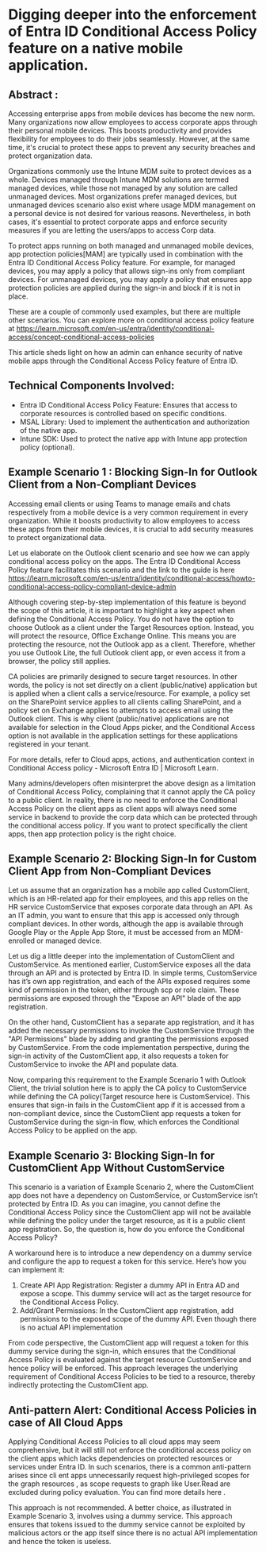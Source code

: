 # Digging deeper into the enforcement of Entra ID Conditional Access Policy feature on a native mobile application.

## Abstract : 

Accessing enterprise apps from mobile devices has become the new norm. Many organizations now allow employees to access corporate apps through their personal mobile devices. This boosts productivity and provides flexibility for employees to do their jobs seamlessly. However, at the same time, it's crucial to protect these apps to prevent any security breaches and protect organization data.

Organizations commonly use the Intune MDM suite to protect devices as a whole. Devices managed through Intune MDM solutions are termed managed devices, while those not managed by any solution are called unmanaged devices. Most organizations prefer managed devices, but unmanaged devices scenario also exist where usage MDM management on a personal device is not desired for various reasons. Nevertheless, in both cases, it's essential to protect corporate apps and enforce security measures if you are letting the users/apps to access Corp data.

To protect apps running on both managed and unmanaged mobile devices, app protection policies[MAM] are typically used in combination with the Entra ID Conditional Access Policy feature. For example, for managed devices, you may apply a policy that allows sign-ins only from compliant devices. For unmanaged devices, you may apply a policy that ensures app protection policies are applied during the sign-in and block if it is not in place. 

These are a couple of commonly used examples, but there are multiple other scenarios. You can explore more on conditional access policy feature at https://learn.microsoft.com/en-us/entra/identity/conditional-access/concept-conditional-access-policies

This article sheds light on how an admin can enhance security of native mobile apps through the Conditional Access Policy feature of Entra ID. 

## Technical Components Involved:

- Entra ID Conditional Access Policy Feature: Ensures that access to corporate resources is controlled based on specific conditions.
- MSAL Library: Used to implement the authentication and authorization of the native app.
- Intune SDK: Used to protect the native app with Intune app protection policy (optional).


## Example Scenario 1 : Blocking Sign-In for Outlook Client from a Non-Compliant Devices

Accessing email clients or using Teams to manage emails and chats respectively from a mobile device is a very common requirement in every organization. While it boosts productivity to allow employees to access these apps from their mobile devices, it is crucial to add security measures to protect organizational data.

Let us elaborate on the Outlook client scenario and see how we can apply conditional access policy on the apps. The Entra ID Conditional Access Policy feature facilitates this scenario and the link to the guide is here https://learn.microsoft.com/en-us/entra/identity/conditional-access/howto-conditional-access-policy-compliant-device-admin	

Although covering step-by-step implementation of this feature is beyond the scope of this article, it is important to highlight a key aspect when defining the Conditional Access Policy. You do not have the option to choose Outlook as a client under the Target Resources option. Instead, you will protect the resource, Office Exchange Online. This means you are protecting the resource, not the Outlook app as a client. Therefore, whether you use Outlook Lite, the full Outlook client app, or even access it from a browser, the policy still applies.

CA policies are primarily designed to secure target resources. In other words, the policy is not set directly on a client (public/native) application but is applied when a client calls a service/resource. For example, a policy set on the SharePoint service applies to all clients calling SharePoint, and a policy set on Exchange applies to attempts to access email using the Outlook client. This is why client (public/native) applications are not available for selection in the Cloud Apps picker, and the Conditional Access option is not available in the application settings for these applications registered in your tenant.

For more details, refer to Cloud apps, actions, and authentication context in Conditional Access policy - Microsoft Entra ID | Microsoft Learn.

Many admins/developers often misinterpret the above design as a limitation of Conditional Access Policy, complaining that it cannot apply the CA policy to a public client. In reality, there is no need to enforce the Conditional Access Policy on the client apps as client apps will always need some service in backend to provide the corp data which can be protected through the conditional access policy. If you want to protect specifically the client apps, then app protection policy is the right choice.

## Example Scenario 2: Blocking Sign-In for Custom Client App from Non-Compliant Devices

Let us assume that an organization has a mobile app called CustomClient, which is an HR-related app for their employees, and this app relies on the HR service CustomService that exposes corporate data through an API. As an IT admin, you want to ensure that this app is accessed only through compliant devices. In other words, although the app is available through Google Play or the Apple App Store, it must be accessed from an MDM-enrolled or managed device.

Let us dig a little deeper into the implementation of CustomClient and CustomService. As mentioned earlier, CustomService exposes all the data through an API and is protected by Entra ID. In simple terms, CustomService has it’s own app registration, and each of the APIs exposed requires some kind of permission in the token, either through scp or role claim. These permissions are exposed through the "Expose an API" blade of the app registration.

On the other hand, CustomClient has a separate app registration, and it has added the necessary permissions to invoke the CustomService through the "API Permissions" blade by adding and granting the permissions exposed by CustomService. From the code implementation perspective, during the sign-in activity of the CustomClient app, it also requests a token for CustomService to invoke the API and populate data.

Now, comparing this requirement to the Example Scenario 1 with Outlook Client, the trivial solution here is to apply the CA policy to CustomService while defining the CA policy(Target resource here is CustomService). This ensures that sign-in fails in the CustomClient app if it is accessed from a non-compliant device, since the CustomClient app requests a token for CustomService during the sign-in flow, which enforces the Conditional Access Policy to be applied on the app.

## Example Scenario 3: Blocking Sign-In for CustomClient App Without CustomService

This scenario is a variation of Example Scenario 2, where the CustomClient app does not have a dependency on CustomService, or CustomService isn’t protected by Entra ID. As you can imagine, you cannot define the Conditional Access Policy since the CustomClient app will not be available while defining the policy under the target resource, as it is a public client app registration. So, the question is, how do you enforce the Conditional Access Policy?

A workaround here is to introduce a new dependency on a dummy service and configure the app to request a token for this service. Here’s how you can implement it:
1.	Create API App Registration: Register a dummy API in Entra AD and expose a scope. This dummy service will act as the target resource for the Conditional Access Policy.
2.	Add/Grant Permissions: In the CustomClient app registration, add permissions to the exposed scope of the dummy API. Even though there is no actual API implementation

From code perspective, the CustomClient app will request a token for this dummy service during the sign-in, which ensures that the Conditional Access Policy is evaluated against the target resource CustomService and hence policy will be enforced. This approach leverages the underlying requirement of Conditional Access Policies to be tied to a resource, thereby indirectly protecting the CustomClient app.

## Anti-pattern Alert: Conditional Access Policies in case of All Cloud Apps

Applying Conditional Access Policies to all cloud apps may seem comprehensive, but it will still not enforce the conditional access policy on the client apps which lacks dependencies on protected resources or services under Entra ID. In such scenarios, there is a common anti-pattern arises since cli ent apps unnecessarily request high-privileged scopes for the graph resources , as scope requests to graph like User.Read are excluded during policy evaluation. You can find more details here <LIMK>.

This approach is not recommended. A better choice, as illustrated in Example Scenario 3, involves using a dummy service. This approach ensures that tokens issued to the dummy service cannot be exploited by malicious actors or the app itself since there is no actual API implementation and hence the token is useless.

